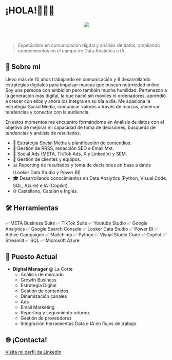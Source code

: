 # ¡HOLA!👨‍💻👋

<center> <img src="https://media1.giphy.com/media/v1.Y2lkPTc5MGI3NjExdXZham1qaW00enlpbGd5NXU4Zmp2YTA5c2E5ODVwam93bjV3dDk2byZlcD12MV9pbnRlcm5hbF9naWZfYnlfaWQmY3Q9Zw/toXKzaJP3WIgM/giphy.gif"></center> <br><br>

> Especialista en comunicación digital y análisis de datos, ampliando conocimientos en el campo de Data Analytics e IA. 

## 🎯 Sobre mi

Llevo más de 10 años trabajando en comunicación y 8 desarrollando estrategias digitales para impulsar marcas que buscan notoriedad online. Soy una persona con ambición pero también mucha humildad.  Pertenezco a la generación más digital, la que nació sin móviles ni ordenadores, aprendió a crecer con ellos y ahora los integra en su día a día. Me apasiona la estrategia Social Media, comunicar valores a través de marcas, observar tendencias y conectar con la audiencia.  

En estos momentos me encuentro formándome en Análisis de datos con el objetivo de mejorar mi capacidad de toma de decisiones, búsqueda de tendencias y análisis de resultados. 

- 🤖 Estrategia Social Media y planificación de contendios.
- 🧠 Gestión de RRSS, redacción SEO e Email Mkt.
- 🔄 Social Ads (META, TikTok Ads, X y LinkedIn) y SEM.
- 🚀 Gestión de clientes y equipos. 
- 📊 Reporting de resultados y toma de decisiones en base a datos (Looker Data Studio y Power BI)
- 🎓 Desarrollando conocimientos en Data Analytics (Python, Visual Code, SQL, Azure) e IA (Copilot). 
- 🌐 Castellano, Catalán e Inglés. 

## 🛠️ Herramientas

✅ META Business Suite ✅ TikTok Suite ✅ Youtube Studio
✅ Google Analytics ✅ Google Search Console
✅ Looker Data Studio ✅ Power BI
✅ Active Campaigne ✅ Mailchimp 
✅ Python ✅ Visual Studio Code ✅ Copilot ✅ Streamlit
✅ SQL ✅ Microsoft Azure


## 🌟 Puesto Actual

- **Digital Manager** @ La Corte
  - Análisis de mercado
  - Growth Business
  - Estrategia Digital
  - Gestión de contenidos
  - Dinamización canales
  - Ads
  - Email Marketing
  - Reporting y seguimiento retorno. 
  - Gestión de proveedores
  - Integración herramientas Data e IA en flujos de trabajo. 


## 🌐 ¡Contacta!

[Visita mi perfil de LinkedIn](https://www.linkedin.com/in/natalia-arcos-valls-653b1351/)
